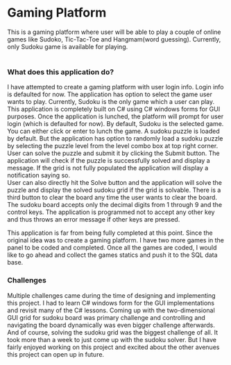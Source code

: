 # Gaming Platform

This is a gaming platform where user will be able to play a couple of online games like Sudoko, Tic-Tac-Toe and Hangmam(word guessing). Currently, only Sudoku game is available for playing.
</br></br>

### What does this application do?

I have attempted to create a gaming platform with user login info. Login info is defaulted for now. The application has option to select the game user wants to play. Currently, Sudoku is the only game which a user can play.</br>
This application is completely built on C# using C# windows forms for GUI purposes. Once the application is lunched, the platform will prompt for user login (which is defaulted for now). By default, Sudoku is the selected game. You can either click or enter to lunch the game.
A sudoku puzzle is loaded by default. But the application has option to randomly load a sudoku puzzle by selecting the puzzle level from the level combo box at top right corner. </br>
User can solve the puzzle and submit it by clicking the Submit button. The application will check if the puzzle is successfully solved and display a message. If the grid is not fully populated the application will display a notification saying so. </br>
User can also directly hit the Solve button and the application will solve the puzzle and display the solved sudoku grid if the grid is solvable.
There is a third button to clear the board any time the user wants to clear the board. </br>
The sudoku board accepts only the decimal digits from 1 through 9 and the control keys. The application is programmed not to accept any other key and thus throws an error message if other keys are pressed. </br>

This application is far from being fully completed at this point. Since the original idea was to create a gaming platform. I have two more games in the panel to be coded and completed. Once all the games are coded, I would like to go ahead and collect the games statics and push it to the SQL data base. </br>

### Challenges

Multiple challenges came during the time of designing and implementing this project. I had to learn C# windows form for the GUI implementations and revisit many of the C# lessons. Coming up with the two-dimensional GUI grid for sudoku board was primary challenge and controlling and navigating the board dynamically was even bigger challenge afterwards. And of course, solving the sudoku grid was the biggest challenge of all. It took more than a week to just come up with the sudoku solver. But I have fairly enjoyed working on this project and excited about the other avenues this project can open up in future.

